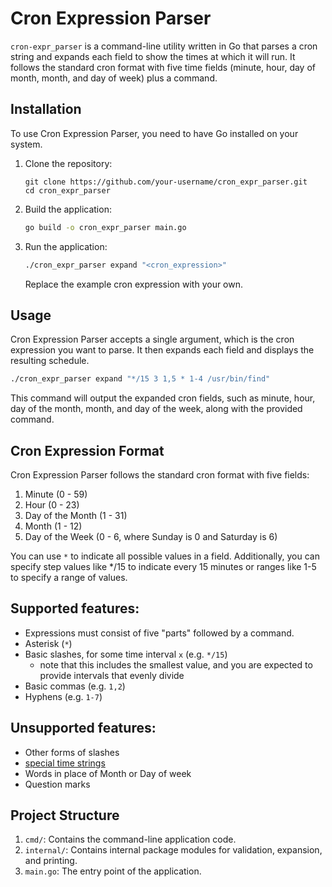 # Cron Expression Parser

`cron-expr_parser` is a command-line utility written in Go that parses a cron string and expands each field to show the times at which it will run. It follows the standard cron format with five time fields (minute, hour, day of month, month, and day of week) plus a command.

## Installation

To use Cron Expression Parser, you need to have Go installed on your system.

1. Clone the repository:

   ```shell
   git clone https://github.com/your-username/cron_expr_parser.git
   cd cron_expr_parser
   ```
2. Build the application:

    ```bash 
    go build -o cron_expr_parser main.go
    ```

3. Run the application:
    ```bash 
    ./cron_expr_parser expand "<cron_expression>"
    ```
   Replace the example cron expression with your own.

## Usage

Cron Expression Parser accepts a single argument, which is the cron expression you want to parse. It then expands each field and displays the resulting schedule.

```bash 
./cron_expr_parser expand "*/15 3 1,5 * 1-4 /usr/bin/find"
 ```

This command will output the expanded cron fields, such as minute, hour, day of the month, month, and day of the week, along with the provided command.


## Cron Expression Format

Cron Expression Parser follows the standard cron format with five fields:

1. Minute (0 - 59)
2. Hour (0 - 23)
3. Day of the Month (1 - 31)
4. Month (1 - 12)
5. Day of the Week (0 - 6, where Sunday is 0 and Saturday is 6)

You can use `*` to indicate all possible values in a field. Additionally, you can specify step values like */15 to indicate every 15 minutes or ranges like 1-5 to specify a range of values.

## Supported features:
- Expressions must consist of five "parts" followed by a command.
- Asterisk (`*`)
- Basic slashes, for some time interval `x` (e.g. `*/15`)
  - note that this includes the smallest value, and you are expected to provide intervals that evenly divide
- Basic commas (e.g. `1,2`)
- Hyphens (e.g. `1-7`)

## Unsupported features:
- Other forms of slashes
- [special time strings](https://en.wikipedia.org/wiki/Cron#Nonstandard_predefined_scheduling_definitions)
- Words in place of Month or Day of week
- Question marks

## Project Structure

1. `cmd/`: Contains the command-line application code. 
2. `internal/`: Contains internal package modules for validation, expansion, and printing. 
3. `main.go`: The entry point of the application.